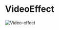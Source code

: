 # VideoEffect

![Video-effect](https://github.com/NiharikaSareen/VideoEffect/blob/master/Video-effect.gif)
